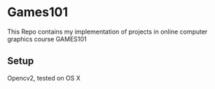 # Games101
This Repo contains my implementation of projects in online computer graphics course GAMES101

## Setup
Opencv2, tested on OS X
